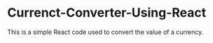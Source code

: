 # Currenct-Converter-Using-React
This is a simple React code used to convert the value of a currency.
